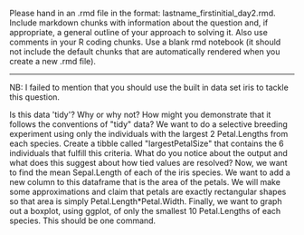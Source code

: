 Please hand in an .rmd file in the format: lastname_firstinitial_day2.rmd. Include markdown chunks with information about the question and, if appropriate, a general outline of your approach to solving it. Also use comments in your R coding chunks. Use a blank rmd notebook (it should not include the default chunks that are automatically rendered when you create a new .rmd file).

-------------------------------

NB: I failed to mention that you should use the built in data set iris to tackle this question.

Is this data 'tidy'? Why or why not? How might you demonstrate that it follows the conventions of "tidy" data?
We want to do a selective breeding experiment using only the individuals with the largest 2 Petal.Lengths from each species. Create a tibble called "largestPetalSize" that contains the 6 individuals that fulfill this criteria. What do you notice about the output and what does this suggest about how tied values are resolved?
Now, we want to find the mean Sepal.Length of each of the iris species.
We want to add a new column to this dataframe that is the area of the petals. We will make some approximations and claim that petals are exactly rectangular shapes so that area is simply Petal.Length*Petal.Width.
Finally, we want to graph out a boxplot, using ggplot, of only the smallest 10 Petal.Lengths of each species. This should be one command.
